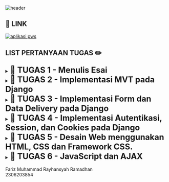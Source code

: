 ![header](https://drive.google.com/uc?export=view&id=16qbmVvmnIyJ3rG36lUi_PEVnTCkLwt9X) 

## 🔗 LINK
[![aplikasi pws](https://img.shields.io/badge/CLICK_HERE-TAUTAN_APLIKASI_PWS-blue?labelColor=red)](http://fariz-muhammad31-karesu.pbp.cs.ui.ac.id/)

## LIST PERTANYAAN TUGAS ✏️

<details tugas1>
  <summary><b style="font-size:25px;">📕 TUGAS 1 - Menulis Esai</b></summary>

### Tulislah sebuah esai minimal 1000 kata yang mengandung poin-poin sebagai berikut.

#### - Pilihlah salah satu platform yang telah dijelaskan dalam materi Topik 01. Sebutkan nama platform yang Anda pilih.
#### - Sebutkan perangkat atau aplikasi yang tergolong dalam platform tersebut yang pernah Anda gunakan.
#### - Berikan contoh serangan siber yang dapat terjadi pada platform tersebut.
#### - Hal apa yang sudah Anda terapkan untuk memastikan perangkat atau aplikasi yang pernah Anda gunakan tersebut aman dari serangan siber?

🔗 Link Esai : https://drive.google.com/file/d/1JenZep8TqXSI5V7b5RL1rfqRfF2-PXtB/view?usp=sharing
</details>

<details tugas2>
  <summary><b style="font-size:25px;">📕 TUGAS 2 - Implementasi MVT pada Django</b></summary>
  
  ### Jelaskan bagaimana cara kamu mengimplementasikan checklist di atas secara step-by-step (bukan hanya     sekadar mengikuti tutorial).

1. kita dapat membuat sebuah proyek Django baru dengan menginstall django terlebih dahulu beserta library dan package lainnya yang dibutuhkan dalam proses development. kemudian untuk membuat proyeknya kita dapat menggunakan perintah "django-admin startproject karesu ." dalam hal ini karesu adalah nama proyeknya. nantinya akan terbuat direktori baru sesuai dengan nama proyeknya. di posisi ini kita telah membuat proyek Django baru.
2. Untuk membuat aplikasi dengan nama main pada proyek kita dapat menggunakan perintah "python manage.py startapp main" setelah dijalankan akan membuat direktori baru dengan nama main. Direktori main berisi struktur awal aplikasi Django.
3. Untuk melakukan routing pada proyek agar dapat menjalankan aplikasi main kita dapat daftarkan aplikasi main ini ke dalam proyek dengan menambahkan 'main' di file settings.py dalam direktori proyek namaproyek dalam hal ini karesu di variabel INSTALLED_APPS. dengan ini kita telah mendaftarkan aplikasi main ke dalam proyek.
4. Untuk membuat model pada aplikasi main dengan nama Product dan memiliki atribut wajib name, price, dan description kita dapat merubah file models.py di dalam direktori proyek. dalam isi berkas kita dapat menambahkan class dengan nama Product yang berisi name dengan tipe charfield max_length = 255 (opsional panjangnya tetapi harus ada max length), price dengan tipe integerfield, dan description dengan tipe textfield.
5. Untuk membuat sebuah fungsi pada views.py untuk dikembalikan ke dalam sebuah template HTML yang menampilkan nama aplikasi serta nama dan kelas kita dapat mengimport "from django.shortcuts import render" untuk mengimpor fungsi render dari modul django.shortcuts, fungsi render ini untuk menampilkan tampilan HTML dengan data yang diberikan. kemudian isi dari views.py bisa diisi dengan fungsi show_main yang menerima parameter request, Fungsi ini akan mengatur permintaan HTTP dan mengembalikan tampilan yang sesuai. isi dari fungsi bisa diisi dengan context sebagai dictionary yang berisi data untuk dikirimkan ke tampilan. kemudian return dari fungsinya adalah "return render(request, "main.html", context)" yang fungsinya untuk me-render tampilan main.html dengan menggunakan fungsi render. render disini mengambil tiga argumen yaitu request, main.html, dan context. request adalah objek permintaan HTTP yang dikirim oleh pengguna. main.html adalah nama berkas template yang akan digunakan untuk me-render tampilan. context adalah dictionary yang berisi data yang akan diteruskan ke tampilan untuk digunakan dalam penampilan dinamis.
6. Untuk membuat sebuah routing pada urls.py aplikasi main untuk memetakan fungsi yang telah dibuat pada views.py kita dapat membuat file dengan nama urls.py di dalam aplikasi main dan mengkonfigurasinya. urls.py ini akan  bertanggung jawab untuk mengatur rute URL yang terkait dengan aplikasi main. kita dapat menambahkan main di variabel app_name untuk memberikan nama unik pada pola URL dalam aplikasi. kemudian kita akan menambahkan rute URL dalam urls.py untuk menghubungkannya ke tampilan main. kita harus merubah isi file urls.py yang terdapat di direktori proyek, berbeda dengan file yang tadi sudah kita rubah. di dalamnya kita tambahkan rute URL ke tampilan main di dalam variabel urlpatterns.
7. Untuk melakukan deployment ke PWS terhadap aplikasi yang sudah dibuat sehingga nantinya dapat diakses melalui Internet kita dapat membuka https://pbp.cs.ui.ac.id/web/ dan mendaftar menggunakan sso ui. setelah itu kita dapat menambahkan proyek baru dengan nama yang diinginkan. setelah itu kita mendapatkan credentials dari pws yang harus disimpan. lalu kita harus menambahkan url deployment kita di settings.py dalam proyek pada ALLOWED_HOSTS. lalu kita Lakukan git add, commit, dan push perubahan ini ke repositori GitHub. kemudian dapat kita lakukan project command yang terdapat di pws. Ketika melakukan push ke PWS, akan ada window yang meminta username dan password dan gunakan credentials yang sebelumnya disimpan (bukan SSO UI). karena sebelumnya branch berubah jadi master kita rubah lagi menjadi main dengan perintah "git branch -M main". kita bisa melihat status proyek di website pws. status building artinya proyek masih dalam proses deployment , running artinya proyek sudah bisa diakses dengan URL deployment, dan failed apabila terdapat hal yang error. kita bisa menekan view project untuk menuju halaman proyek. Apabila kedepannya ada perubahan pada proyek Django yang ingin dipush ke PWS, kita perlu add dan commit ke github lalu menjalankan perintah "git push pws main:master"
8. terakhir untuk membuat berkas README.md kita cukup membuat file baru yang berisi text atau tulisan yang perlu kita tulis di dalamnya.

### Buatlah bagan yang berisi request client ke web aplikasi berbasis Django beserta responnya dan jelaskan pada bagan tersebut kaitan antara urls.py, views.py, models.py, dan berkas html.

Client akan menggunakan browser untuk mengakses URL dengan mengirimkan request ke server Django. kemudian terdapat URL routing, Django memeriksa urls.py dengan URL. jika URL benar dan cocok maka reqest akan diteruskan ke views.py. views.py berfungsi untuk menangani logika sesuai permintaan dan memanggil model dari database. selain itu, view juga menentukan template berkas HTML yang akan dikembalikan sebagai response. models.py bisa dibilang sebagai jembatan antara kode dan database. setelah data dari model diperoleh views.py, Django akan menggabungkannya dengan template berkas HTML yang sesuai. setelah HTML selesai dirender, maka Django mengirimkan response berisi berkas HTML dan browser akan menampilkan halaman yang berisi informasi yang diminta.

![gambar](https://drive.google.com/uc?export=view&id=1EwN3MYR-3_ngXpIUrqYSSbxwspOkxFyf) 

#### jadi ringkasan alurnya adalah
#### CLIENT(permintaan dari browser, membuka URL) -> urls.py(Django memeriksa urls.py dan mencocokannya) -> views.py(memanggil models.py  mengambil data dari databse) -> models.py(data diteruskan ke berkas HTML yang nanti dirender) -> berkas HTML(HTML yang sudah dirender akan dikembalikan ke client sebagai response)


### Jelaskan fungsi git dalam pengembangan perangkat lunak!

git sangat membantu pengembang perangkat lunak dalam hal kolaborasi. dengan git yang open source, git bisa dipakai oleh para pengembang untuk menyimpan proyeknya dan bisa dibuat menjadi backup karena git bisa mengembalikan ke versi yang sebelum terjadi error. selain itu, git juga merupakan platform yang fleksibel yang bisa dipakai untuk hosting. contohnya terdapat Gitlab , Github, dan masih banyak lagi. 

### Menurut Anda, dari semua framework yang ada, mengapa framework Django dijadikan permulaan pembelajaran pengembangan perangkat lunak?

Menurut saya, hal yang paling penting dalam pengembangan khususnya perangkat lunak adalah pemahaman dari perangkat lunak itu sendiri. sebelumnya kita telah mempelajari bahasa pemrograman Python dalam DDP-1 sehingga framework Django sendiri akan lebih mudah untuk dipahami dan digunakan karena menggunakan bahasa pemrograman Python. selain itu,  framework Django juga memiliki banyak kelebihan seperti menyederhanakan proses development yang sangat menghemat waktu. komunitas Django juga bisa dibilang besar dengan 23335 member di discord, hal ini sangat membantu jika terdapat error atau hal yang belum dipahami dalam proses development menggunakan framework Django.

### Mengapa model pada Django disebut sebagai ORM?

ORM atau Object-Relational Mapper adalah salah satu fitur Django yang memungkinkan developer untuk berinteraksi dengan database menggunakan objek python ketimbang menulis kueri SQL secara langsung. kita bisa analogikan dengan projek tugas ini yaitu ketika membuat model, model disini akan menjadi representasi struktur tabel dalam basis data yang nantinya digunakan untuk menyimpan dan mengelola data aplikasi. dalam django, model kita bisa berinteraksi untuk membuat, membaca, memperbarui, dan menghapus data dalam basis data dengan object python. kita juga bisa menggunakan shell django untuk berinteraksi. alih alih menulis kueri SQL langsung, dengan kemudahan ini model pada django disebut sebagai ORM.
</details>

<details tugas3>
  <summary><b style="font-size:25px;">📕 TUGAS 3 - Implementasi Form dan Data Delivery pada Django </b></summary>

### Jelaskan mengapa kita memerlukan data delivery dalam pengimplementasian sebuah platform?

dalam pengembangan platform karena platform modern sering kali melibatkan interaksi antara beberapa sistem, seperti server dan klien (browser atau aplikasi mobile). Di sinilah data delivery menjadi penting karena memungkinkan transfer data yang efektif dan efisien antar sistem.

Saat pengguna melakukan aksi seperti submit form atau request data, klien perlu mengirimkan data ke server untuk diproses. Server kemudian memproses data tersebut dan mengirimkan respon kembali ke klien. Tanpa data delivery yang baik, platform tidak akan berfungsi dengan benar, karena pertukaran data yang efisien dan akurat menjadi kunci dari pengalaman pengguna yang baik.

### Menurutmu, mana yang lebih baik antara XML dan JSON? Mengapa JSON lebih populer dibandingkan XML?

Menurut saya JSON lebih baik dibandingkan XML, hal ini juga yang membuat JSON lebih populer dibandingkan XML. 

<b>Kemudahan Penggunaan dan Sintaks</b><br>JSON menggunakan format yang lebih sederhana, yakni pasangan kunci-nilai, yang sangat mirip dengan struktur data yang umum di banyak bahasa pemrograman modern seperti Python (dictionary) atau JavaScript (object). Dengan sintaks yang lebih ringkas dan mudah dibaca, JSON memudahkan dalam memahami serta menulis data, terutama saat berinteraksi dengan API. Sebaliknya, XML menggunakan struktur seperti pohon yang lebih bertele-tele karena adanya tag pembuka dan penutup, membuat file lebih panjang dan sulit dibaca.

<b>Kecepatan Penguraian</b><br> JSON dapat diurai lebih cepat karena langsung menggunakan fungsi bawaan JavaScript, yang sangat efisien dalam banyak bahasa pemrograman. Ini penting bagi mahasiswa yang sering mengerjakan proyek yang membutuhkan transfer data cepat dan ringan, seperti pengembangan web atau aplikasi mobile. Sebaliknya, XML memerlukan parser khusus yang bisa memperlambat proses penguraian.

<b>Ukuran File</b><br> JSON cenderung menghasilkan ukuran file yang lebih kecil karena tidak memerlukan tag yang banyak seperti XML. Hal ini membuat proses transfer data lebih cepat.

<b>Keamanan</b><br> JSON lebih aman dibandingkan XML, terutama karena XML rentan terhadap serangan injeksi entitas eksternal (XXE) dan deklarasi tipe dokumen eksternal (DTD).

<b>Popularitas di Industri</b><br> Seiring dengan semakin banyaknya penggunaan API modern dan pengembangan berbasis web, JSON menjadi format yang lebih diminati. JSON lebih kompatibel dengan stack teknologi modern yang digunakan dalam pengembangan aplikasi.

Secara keseluruhan, JSON lebih populer karena kesederhanaannya, efisiensinya dalam penguraian dan transfer data, serta keamanannya yang lebih baik, menjadikannya pilihan utama dalam banyak skenario pengembangan aplikasi.


### Jelaskan fungsi dari method is_valid() pada form Django dan mengapa kita membutuhkan method tersebut?

fungsi dari method is_valid() pada form Django adalah untuk proses validasi data yang dimasukkan oleh pengguna. Method ini secara otomatis mengecek apakah data yang diinputkan sesuai dengan aturan yang telah ditentukan dalam form, seperti tipe data yang benar, panjang karakter yang tepat, atau format yang valid.

Alasan mengapa kita memerlukan is_valid() adalah untuk mencegah pengguna memasukkan data yang tidak sesuai dengan yang kita butuhkan, misalnya menghindari pengguna memasukkan huruf ke dalam field yang seharusnya diisi angka.

Dengan menggunakan method bawaan seperti is_valid(), kita bisa lebih fokus pada pengembangan fitur lain tanpa harus khawatir membuat sistem validasi yang rumit.


### Mengapa kita membutuhkan csrf_token saat membuat form di Django? Apa yang dapat terjadi jika kita tidak menambahkan csrf_token pada form Django? Bagaimana hal tersebut dapat dimanfaatkan oleh penyerang?

csrf_token (Cross-Site Request Forgery Token) berfungsi untuk melindungi aplikasi web dari serangan Cross-Site Request Forgery (CSRF), yang merupakan serangan di mana penyerang mencoba memanipulasi pengguna agar mengirimkan permintaan berbahaya tanpa disadari.

Jika kita tidak menambahkan csrf_token dalam form Django, aplikasi kita menjadi rentan terhadap serangan CSRF. Penyerang bisa memanfaatkan kelemahan ini dengan mengirimkan permintaan palsu atas nama pengguna tanpa sepengetahuan mereka, seperti melakukan perubahan data atau transaksi tanpa izin. Ini berbahaya, terutama pada aplikasi yang melibatkan informasi sensitif atau transaksi penting, misalnya aplikasi e-commerce atau sistem akademik.

csrf_token memberikan lapisan perlindungan tambahan dengan memastikan bahwa setiap permintaan yang dikirimkan ke server berasal dari sumber yang sah.


### Jelaskan bagaimana cara kamu mengimplementasikan checklist di atas secara step-by-step (bukan hanya sekadar mengikuti tutorial).

<b>1. Membuat input form untuk menambahkan objek model pada app sebelumnya.</b><br>
kita dapat membuat input form dengan cara membuat berkas baru pada direktori main dengan nama berkas forms.py isi dari forms.py adalah 

    from django.forms import ModelForm
    from main.models import Product

    from django.forms import ModelForm
    from main.models import Product

    class ProductForm(ModelForm):
        class Meta:
            model = Product
            fields = ["name", "price", "description"]
disini 'model = product' sebagai definisi input form agar sesuai dengan atribut model product<br>
'fields = .. 'digunakan  sebagai definisi atribut model product yang akan digunakan untuk form

lalu kita bisa membuat fungsi create_product_entry yang menerima parameter request pada berkas views.py yang berada di direktori main.

pertama tama kita import module yang dibutuhkan sebagai berikut

    from django.shortcuts import render,redirect
    from main.forms import ProductForm
    from main.models import Product


lalu kita buat fungsi create_product_entry

    def create_product_entry(request):
        form = ProductForm(request.POST or None)

        if form.is_valid() and request.method == "POST":
            form.save()
            return redirect('main:show_main')

        context = {'form': form}
        return render(request, "create_product_entry.html", context)

'form = ProductForm...' digunakan untuk membuat ProductForm t berdasarkan input dari user.<br>
'form.is_valid()' digunakan untuk memvalidasi isi dari input<br> 
'form.save' digunakan untuk menyimpan hasil input form<br>
'return redirect...' akan mengembalikan url yang sesuai dengan fungsi show_main pada views.py

lalu kita bisa membuat berkas HTML baru dengan nama create_product_entry.html pada direktori main/templates. Isi create_mood_entry.html dengan kode


    {% extends 'base.html' %} 
    {% block content %}
    <h1>Add New Product Entry</h1>

    <form method="POST">
    {% csrf_token %}
    <table>
        {{ form.as_table }}
        <tr>
        <td></td>
        <td>
            <input type="submit" value="Add Product Entry" />
        </td>
        </tr>
    </table>
    </form>

    {% endblock %}

kemudian kita harus menambahkan urlpatterns pada urls.py yang akan mendifinisikan url serta menampilkan tampilan html. kita perlu menambahkan

    from main.views import ....., create_product_entry
    urlpatterns = [
        ...., 
        path('create-product-entry', create_product_entry name='create_product_entry'),

        ....
    ]


<b>2. Tambahkan 4 fungsi views baru untuk melihat objek yang sudah ditambahkan dalam format XML, JSON, XML by ID, dan JSON by ID. serta 
Membuat routing URL untuk masing-masing views yang telah ditambahkan</b><br>
untuk XML, kita pertama tama harus menambahkan import module pada views.py di direktori main yang sesuai yaitu 

    from django.http import HttpResponse
    from django.core import serializers

lalu kita bisa membuat fungsi dengan nama show_xml yang memuat sebuah variabel di dalam fungsi tersebut dan menyimpan hasil query dari seluruh data yang ada pada Product dengan return berupa HttpResponse dan parameter content_type="application/xml"

    def show_xml(request):
    data = MoodEntry.objects.all()
    return HttpResponse(serializers.serialize("xml", data), content_type="application/xml")

serializers disini untuk translate objek model menjadi format lain seperti dalam fungsi ini adalah XML.

lalu di urls.py pada direktori main kita import fungsi show_xml

    from main.views import ...,show_xml

dan tambahkan path url ke dalam url patterns

    ...
    path('xml/', show_xml, name='show_xml'),
    ...

kita bisa ulangi ini semua untuk JSON, XML by id, dan JSON by id 

dengan cara membuat fungsi show_json, show_xml_by_id, dan show_json_by_id dengan kode berikut

    def show_json(request):
    data = Product.objects.all()
    return HttpResponse(serializers.serialize("json", data), content_type="application/json")

    def show_xml_by_id(request, id):
        data = Product.objects.filter(pk=id)
        return HttpResponse(serializers.serialize("xml", data), content_type="application/xml")

    def show_json_by_id(request, id):
        data = Product.objects.filter(pk=id)
        return HttpResponse(serializers.serialize("json", data), content_type="application/json")

perbedaannya di xml by id dan json by id kita harus menambahkan variabel 

    data = Product.objects.filter(pk=id)

yang berfungsi menyimpan hasil query dari data dengan id tertentu yang ada pada Product.<br>
tidak lupa kita menambahkan import pada urls.py di main menjadi 

    from main.views import ...,show_xml,show_json show_xml_by_id,show_json_by_id

dan menambahkan url patterns menjadi

    ...
    path('xml/', show_xml, name='show_xml'),
    path('json/', show_json, name='show_json'),
    path('xml/<str:id>/', show_xml_by_id, name='show_xml_by_id'),
    path('json/<str:id>/', show_json_by_id, name='show_json_by_id'),

    ...


### Postman ScreenShot:
![json](https://drive.google.com/uc?export=view&id=1wNUb3h4X188o9lgDbGMS_C_kl8TO8LCe)
![xml](https://drive.google.com/uc?export=view&id=14oeDRAAY1TH4ktnJuCx1_zQPSEVgSxX4) 
![xmlid](https://drive.google.com/uc?export=view&id=1DWkDAIl73rW9mMPHdVAVH3hN192B7kG6) 
![jsonid](https://drive.google.com/uc?export=view&id=1T0YNG7NZ78Dvj2W3cwdrTiNXhAERINiv) 

</details>

<details tugas4>
  <summary><b style="font-size:25px;">📕 TUGAS 4 - Implementasi Autentikasi, Session, dan Cookies pada Django</b></summary>

### Apa perbedaan antara HttpResponseRedirect() dan redirect() Jelaskan cara kerja penghubungan model Product dengan User!
HttpResponseRedirect() untuk membuat respon redirect manual dengan menyebutkan URL tujuan secara lengkap dan ekspklisit sebagai argumen. <br>

Sedangkan, redirect bisa lebih fleksibel karena bisa menerima berbagai input, seperti nama view, URL, atau instance model, dan secara otomatis mengonversinya menjadi URL tujuan. Ini mengurangi kemungkinan kesalahan dan mempermudah pengelolaan pengalihan dalam aplikasi. <br> 

### cara menghubungkan model product dengan user sebagai berikut:

### 1. Import Model User
Pertama, kita perlu mengimpor model User dari django.contrib.auth.models, karena model ini sudah tersedia secara default di Django.
    
        from django.contrib.auth.models import User

### 2. Tambahkan ForeignKey pada Model Product
Selanjutnya, pada model Product, tambahkan field ForeignKey untuk membuat relasi antara Product dan User. Parameter <code> on_delete=models.CASCADE </code> memastikan bahwa jika pengguna dihapus, semua produk yang terhubung dengan pengguna tersebut juga akan dihapus. Buka <code>models.py</code> yang ada pada subdirektori <code>main</code> dan tambahkan kode berikut
    
    ...
    from django.contrib.auth.models import User
    ...

    class Product(models.Model):
        user = models.ForeignKey(User, on_delete=models.CASCADE)
        ...
#### Penjelasan Kode:

<i>Potongan kode diatas berfungsi untuk menghubungkan satu product entry dengan satu user melalui sebuah relationship, dimana sebuah product entry pasti terasosiasikan dengan seorang user.</i>

### Apa perbedaan antara authentication dan authorization, apakah yang dilakukan saat pengguna login? Jelaskan bagaimana Django mengimplementasikan kedua konsep tersebut.
authentication adalah proses verifikasi identitas pengguna yang sedang login sedangkan authorization adalah proses verifikasi izin akses pengguna yang sedang login. ketika pengguna login, pengguna menginput informasi dan mengirimnya ke server. 

django mengimplementasikan kedua konsep ini dengan cara memeriksa kredensial pengguna yang dikirimkan. Jika valid, Django menciptakan sesi yang menandakan bahwa pengguna sudah terautentikasi. Ini adalah bagian dari authentication (autentikasi), yaitu verifikasi identitas pengguna.

Setelah autentikasi berhasil, Django menggunakan authorization (otorisasi) untuk memeriksa apakah pengguna memiliki izin mengakses sumber daya tertentu. Django mengelola otorisasi menggunakan model izin berbasis grup atau level akses yang telah diatur. Jika pengguna tidak memiliki izin, mereka akan dilarang mengakses halaman atau tindakan yang dilindungi.

Untuk mengimplementasikan autentikasi dan otorisasi dalam kode, Django menyediakan berbagai fungsi bawaan. Untuk autentikasi, Django memiliki metode seperti <code>UserCreationForm</code>, <code>AuthenticationForm</code>, <code>authenticate()</code>, <code>login()</code>, dan <code>logout()</code>. Metode authenticate() digunakan untuk memverifikasi kredensial pengguna, sedangkan login() digunakan untuk memasukkan pengguna ke dalam sesi jika autentikasi berhasil. Fungsi logout() digunakan untuk mengeluarkan pengguna dari sesi.

Untuk otorisasi, Django menggunakan decorator seperti <code>@login_required</code> yang memastikan pengguna harus login terlebih dahulu sebelum mengakses halaman tertentu dalam views.

### Bagaimana Django mengingat pengguna yang telah login? Jelaskan kegunaan lain dari cookies dan apakah semua cookies aman digunakan?
Django mengingat pengguna yang telah login dengan menggunakan sesi yang diidentifikasi melalui cookies. Saat pengguna login, Django membuat cookie yang berisi <code>session ID</code>. Cookie ini dikaitkan dengan data pengguna yang tersimpan di server, memungkinkan Django mengenali pengguna pada setiap permintaan berikutnya.

![cookiz](https://drive.google.com/uc?export=view&id=17CT7YZAtKHT0Sgm6Tuk8svUuVvRHWSts)

Cookies ini digunakan oleh Django untuk mengelola autentikasi dan menjaga sesi pengguna. Cookie <code>csrftoken</code> digunakan untuk melindungi dari serangan CSRF (Cross-Site Request Forgery), sementara sessionid digunakan untuk melacak sesi pengguna yang login, dan last_login menyimpan informasi tentang kapan pengguna terakhir login.

Tidak semua cookies aman digunakan. Beberapa cookies berisiko jika tidak dilindungi dengan benar. Cookies yang tidak diatur dengan flag Secure dan HttpOnly bisa diekspos pada serangan, seperti skrip jahat yang mencuri data cookies. Cookies yang dikirim tanpa enkripsi melalui koneksi HTTP juga rentan terhadap serangan man-in-the-middle. Oleh karena itu, penting untuk menggunakan praktik keamanan yang tepat, seperti mengaktifkan flag keamanan pada cookies dan menggunakan HTTPS untuk melindungi informasi sensitif.

### Jelaskan bagaimana cara kamu mengimplementasikan checklist di atas secara step-by-step (bukan hanya sekadar mengikuti tutorial).

#### Mengimplementasikan fungsi registrasi, login, dan logout
untuk mengimplementasikan fungsi registrasi kita dapat menambahkan fungsi <code>register</code>  pada <code>views.py</code>
    
    ...
    from django.contrib.auth.forms import UserCreationForm
    from django.contrib import messages
    
    ...
    def register(request):
    form = UserCreationForm()

    if request.method == "POST":
        form = UserCreationForm(request.POST)
        if form.is_valid():
            form.save()
            messages.success(request, 'Your account has been successfully created!')
            return redirect('main:login')
    context = {'form':form}
    return render(request, 'register.html', context)

disini dengan <code>Form = UserCreationForm(request.POST)</code> kita membuat form untuk pendaftaran pengguna baru menggunakan data yang nanti diisi oleh pengguna. kemudian dengan <code>form.is_valid()</code> kita cek apakah data yang diisi sudah benar dan sesuai. kemudian dengan <code>form.save()</code> kita simpan datanya ke daatabase. pesan sukses akan dikirim kepada pengguna dan mengalihkan pengguna ke  halaman lain setelah selesai registrasi.

kemudian kita perlu membuat laman HTML pada direktori <code>main/templates</code> yang sesuai dengan nama <code>register.html</code> yang berisi

    {% extends 'base.html' %}

    {% block meta %}
    <title>Register</title>
    {% endblock meta %}

    {% block content %}

    <div class="login">
    <h1>Register</h1>

    <form method="POST">
        {% csrf_token %}
        <table>
        {{ form.as_table }}
        <tr>
            <td></td>
            <td><input type="submit" name="submit" value="Daftar" /></td>
        </tr>
        </table>
    </form>

    {% if messages %}
    <ul>
        {% for message in messages %}
        <li>{{ message }}</li>
        {% endfor %}
    </ul>
    {% endif %}
    </div>

    {% endblock content %}

tidak lupa di <code>urls.py</code> kita import dan tambahkan path urlnya

    from main.views import register
    
    urlpatterns = [
        ...
        path('register/', register, name='register'),
    ]

Selanjutnya, untuk mengimplementasi login kita dapat menambahkan fungsi <code>fungsi_user</code> pada <code>views.py</code> seperti

    from django.contrib.auth.forms import UserCreationForm, AuthenticationForm
    from django.contrib.auth import authenticate, login

    def login_user(request):
    if request.method == 'POST':
        form = AuthenticationForm(data=request.POST)

        if form.is_valid():
                user = form.get_user()
                login(request, user)
                return redirect('main:show_main')

    else:
        form = AuthenticationForm(request)
    context = {'form': form}
    return render(request, 'login.html', context)

nah, sama seperti sebelumnya tentu kita juga perlu membuat page html yang sesuai dengan nama login.html pada direktori <code>main/templates</code> yang berisi

    {% extends 'base.html' %}

    {% block meta %}
    <title>Login</title>
    {% endblock meta %}

    {% block content %}
    <div class="login">
    <h1>Login</h1>

    <form method="POST" action="">
        {% csrf_token %}
        <table>
        {{ form.as_table }}
        <tr>
            <td></td>
            <td><input class="btn login_btn" type="submit" value="Login" /></td>
        </tr>
        </table>
    </form>

    {% if messages %}
    <ul>
        {% for message in messages %}
        <li>{{ message }}</li>
        {% endfor %}
    </ul>
    {% endif %} Don't have an account yet?
    <a href="{% url 'main:register' %}">Register Now</a>
    </div>

    {% endblock content %}

tak lupa kita tambahkan <code>urls.py</code> 

    from main.views import login_user

    urlpatterns = [
        ...
        path('login/', login_user, name='login'),
    ]

terakhir, untuk logout kita tambahkan fungsi <code>logout_user</code> pada <code>views.py</code>

    from django.contrib.auth import logout

    def logout_user(request):
        logout(request)
        return redirect('main:login')

kita bisa tambahkan button logout di <code>main.html</code> yang berada di direktori <code>main/templates</code>

    ...
    <a href="{% url 'main:logout' %}">
    <button>Logout</button>
    </a>
    ...

tak lupa kita tambahkan kode di urls.py

    from main.views import logout_user

    urlpatterns = [
        ...
        path('logout/', logout_user, name='logout'),
    ]

#### untuk membuat dua akan pengguna dengan masing masing 3 data 
pengguna dapat terlebih dahulu daftar pada laman <code>http://127.0.0.1:8000/register/</code><br>
![register](https://drive.google.com/uc?export=view&id=1Zd1Me5Q_4JKZ4JtYNL24LJrK-pxpRpBA)

kemudian masing masing pengguna dapat mendaftarkan barangnya pada laman <code>http://127.0.0.1:8000/create-product-entry</code><br>
![productentry](https://drive.google.com/uc?export=view&id=1Zd1Me5Q_4JKZ4JtYNL24LJrK-pxpRpBA)

nantinya tampilan masing masing pengguna menjadi

#### tampilan pengguna 1
![pengguna1](https://drive.google.com/uc?export=view&id=1nuWz2fTpna8xPKbEw8EqFTikgaHLmTl-)
#### tampilan pengguna 2
![pengguna2](https://drive.google.com/uc?export=view&id=1tVTu5vvDgYEqJX1WQgcIvwYdjbOiyt0n)
#### menghubungkan product dengan user
untuk menghubungkan product dengan user, kita dapat menambahkan  <code>ForeignKey</code> Di dalam model <code>Product</code>, tambahkan <code>user = models.ForeignKey(User, on_delete=models.CASCADE)</code> untuk membuat hubungan antara entri product dan pengguna. Ini berarti setiap input produk akan terkait dengan pengguna tertentu, dan jika pengguna dihapus, semua entri produk miliknya juga akan dihapus. carana sebagai berikut

tambahkan di <code>models.py</code>

    from django.contrib.auth.models import User
    ....
    class Product(models.Model):
        user = models.ForeignKey(User, on_delete=models.CASCADE)
        .....

kemudian agar pengguna yang login bisa tahu bahwa dia sudah login, kita bisa menambahkan sebuah informasi nama siapa yang sedang login dengan cara 

    def show_main(request):
        product_entries = Product.objects.filter(user=request.user)
        
        context = {
            'nama_aplikasi' : 'karesu',
            'nama': request.user.username,
            ...
        }

#### detail informasi pengguna yang sedang logged in dengan cookies 
![cookiesimp](https://drive.google.com/uc?export=view&id=1voEJ9mcoTPvX4p7l1-J15Y_kuDnYTUx2)

</details>

<details tugas5>
  <summary><b style="font-size:25px;">📕 TUGAS 5 - Desain Web menggunakan HTML, CSS dan Framework CSS.</b></summary>

   ## Jika terdapat beberapa CSS selector untuk suatu elemen HTML, jelaskan urutan prioritas pengambilan CSS selector tersebut!
Ketika sebuah elemen HTML memiliki beberapa CSS selector yang berlaku, urutan prioritas (spesifisitas) menentukan aturan mana yang akan diterapkan. Berikut adalah urutan prioritas pengambilan CSS selector dari yang terendah hingga tertinggi:<br>

**Inline Styles:** Memiliki prioritas tertinggi karena ditulis langsung pada elemen HTML.<br>
**ID Selector:** Lebih spesifik dibandingkan kelas dan elemen.<br>
**Kelas, Pseudo-class, dan Atribut:** Lebih spesifik dibandingkan selector elemen.<br>
**Selector Elemen dan Pseudo-elemen:** Memiliki prioritas terendah.<br>
**!important:** Meng-overwrite semua aturan lainnya, kecuali jika ada lebih dari satu aturan !important, maka spesifisitas normal tetap dipertimbangkan.<br>

   ## Mengapa responsive design menjadi konsep yang penting dalam pengembangan aplikasi web? Berikan contoh aplikasi yang sudah dan belum menerapkan responsive design!
   
### **Mengapa Responsive Design Menjadi Konsep Penting dalam Pengembangan Aplikasi Web?**

Responsive design adalah pendekatan dalam desain web yang memastikan tampilan dan fungsionalitas situs web optimal di berbagai perangkat dan ukuran layar, mulai dari ponsel pintar hingga desktop. Konsep ini menjadi sangat penting dalam pengembangan aplikasi web karena beberapa alasan yang sejalan dengan prinsip-prinsip **Laws of UX** dari [lawsofux.com](https://lawsofux.com/). Berikut adalah penjelasan mengapa responsive design krusial, disertai contoh aplikasi yang telah dan belum menerapkannya.

### 1. **Aesthetic-Usability Effect**

**Prinsip:** Pengguna sering kali menganggap aplikasi yang terlihat lebih estetis lebih mudah digunakan.

**Penerapan Responsive Design:**
Dengan responsive design, aplikasi web menyesuaikan tampilannya secara estetis di berbagai perangkat, meningkatkan kesan visual yang menyenangkan dan profesional. Hal ini tidak hanya menarik pengguna tetapi juga meningkatkan persepsi mereka terhadap kemudahan penggunaan aplikasi.

**Contoh Aplikasi yang Menerapkan:**
- **Spotify Web:** Spotify menggunakan desain responsif yang memastikan pengalaman pengguna yang konsisten dan estetis baik di desktop maupun perangkat mobile.

**Contoh Aplikasi yang Tidak Menerapkan:**
- **Etsy (Versi Lama):** Sebelum pembaruan besar-besaran, versi lama Etsy kurang responsif, sehingga tampilan produk dan navigasi kurang estetis di perangkat mobile, mengurangi kenyamanan pengguna.

### 2. **Fitts’s Law**

**Prinsip:** Waktu yang diperlukan untuk mencapai target meningkat dengan jarak dan ukuran target.

**Penerapan Responsive Design:**
Dengan responsive design, tombol dan elemen interaktif lainnya disesuaikan ukurannya agar mudah diakses pada layar yang lebih kecil. Ini mengurangi waktu dan usaha yang diperlukan pengguna untuk berinteraksi dengan elemen tersebut, meningkatkan efisiensi penggunaan.

**Contoh Aplikasi yang Menerapkan:**
- **Google Maps:** Pada perangkat mobile, tombol navigasi diperbesar dan ditempatkan strategis untuk memudahkan interaksi pengguna, sesuai dengan Fitts’s Law.

**Contoh Aplikasi yang Tidak Menerapkan:**
- **LinkedIn (Versi Lama):** Sebelum perombakan desain, tombol-tombol penting seperti "Connect" atau "Message" terlalu kecil dan tersebar di layar mobile, membuat interaksi menjadi kurang efisien.

### 3. **Hick’s Law**

**Prinsip:** Waktu yang dibutuhkan untuk membuat keputusan meningkat dengan jumlah dan kompleksitas pilihan.

**Penerapan Responsive Design:**
Responsive design memungkinkan penyederhanaan navigasi dan pengaturan ulang konten untuk perangkat yang lebih kecil, mengurangi jumlah pilihan yang harus dipertimbangkan pengguna dalam satu tampilan. Ini membantu mempercepat pengambilan keputusan dan meningkatkan kepuasan pengguna.

**Contoh Aplikasi yang Menerapkan:**
- **Airbnb:** Desain responsif Airbnb menyederhanakan menu dan pilihan filter pada perangkat mobile, memudahkan pengguna dalam mencari akomodasi tanpa merasa kewalahan.

**Contoh Aplikasi yang Tidak Menerapkan:**
- **Craigslist (Versi Lama):** Situs Craigslist versi lama tidak responsif, dengan menu dan kategori yang padat di layar mobile, membuat pengguna bingung dan lambat dalam navigasi.

### 4. **Law of Proximity**

**Prinsip:** Elemen yang berdekatan cenderung dipersepsikan sebagai kelompok.

**Penerapan Responsive Design:**
Dengan responsive design, elemen-elemen yang relevan dikelompokkan dengan baik pada berbagai ukuran layar, meningkatkan keteraturan dan memudahkan pengguna dalam memahami struktur informasi.

**Contoh Aplikasi yang Menerapkan:**
- **Facebook:** Facebook mengelompokkan elemen-elemen seperti postingan, sidebar, dan menu navigasi secara responsif, memastikan keteraturan informasi di berbagai perangkat.

**Contoh Aplikasi yang Tidak Menerapkan:**
- **WordPress (Tema Lama):** Beberapa tema WordPress lama tidak responsif, menempatkan widget dan menu secara acak pada layar mobile, membuat pengguna kesulitan dalam memahami hubungan antar elemen.

### 5. **Peak-End Rule**

**Prinsip:** Pengalaman pengguna dinilai berdasarkan momen puncak dan akhir dari interaksi.

**Penerapan Responsive Design:**
Dengan memastikan bahwa pengalaman pengguna tetap konsisten dan menyenangkan di semua perangkat, responsive design membantu menciptakan momen puncak yang positif dan akhir yang memuaskan, meningkatkan keseluruhan persepsi pengguna terhadap aplikasi.

**Contoh Aplikasi yang Menerapkan:**
- **Netflix:** Netflix memastikan pengalaman streaming yang mulus dan estetis di berbagai perangkat, menciptakan momen puncak yang positif dan akhir yang memuaskan bagi pengguna.

**Contoh Aplikasi yang Tidak Menerapkan:**
- **MySpace (Versi Lama):** Versi lama MySpace tidak responsif, sering kali mengalami masalah tampilan dan performa di perangkat mobile, menciptakan pengalaman negatif di momen puncak dan akhir interaksi.

## **Contoh Spesifik Aplikasi yang Menerapkan dan Tidak Menerapkan Responsive Design**

### **Aplikasi yang Menerapkan Responsive Design:**

1. **Twitter:**
   - **Deskripsi:** Twitter menggunakan desain responsif yang memastikan tweet, gambar, dan elemen interaktif lainnya tampil optimal di berbagai perangkat.
   - **Keuntungan:** Memudahkan pengguna untuk berinteraksi dan mengikuti update tanpa hambatan visual.

2. **Medium:**
   - **Deskripsi:** Platform blogging Medium memiliki desain responsif yang memanjakan mata dengan layout yang bersih dan mudah dibaca di desktop dan mobile.
   - **Keuntungan:** Meningkatkan kenyamanan membaca dan menulis artikel di berbagai perangkat.

3. **Slack:**
   - **Deskripsi:** Slack menyesuaikan antarmuka pengguna secara responsif, memungkinkan akses yang lancar ke fitur-fitur seperti chat, saluran, dan notifikasi di desktop dan perangkat mobile.
   - **Keuntungan:** Memastikan komunikasi tetap efektif tanpa mengorbankan fungsionalitas.

### **Aplikasi yang Tidak Menerapkan Responsive Design (Contoh Spesifik):**

1. **Old Reddit:**
   - **Deskripsi:** Meskipun Reddit telah memperbarui banyak aspeknya, beberapa subreddits atau halaman lama masih menggunakan desain yang kurang responsif.
   - **Kendala:** Tampilan yang tidak optimal di perangkat mobile, seperti teks yang terlalu kecil dan navigasi yang rumit.

2. **BBC iPlayer (Versi Lama):**
   - **Deskripsi:** Versi lama BBC iPlayer tidak sepenuhnya responsif, menyebabkan kesulitan dalam navigasi dan pemutaran video di perangkat mobile.
   - **Kendala:** Pengalaman menonton yang kurang mulus dan estetis di smartphone dan tablet.

3. **Adobe Flash-Based Situs:**
   - **Deskripsi:** Banyak situs yang masih menggunakan Adobe Flash belum mendukung desain responsif, mengakibatkan tampilan yang rusak di perangkat mobile.
   - **Kendala:** Konten yang tidak dapat diakses dengan baik dan interaksi pengguna yang terhambat.

### **Kesimpulan**

Responsive design bukan hanya tentang penyesuaian tampilan, tetapi juga tentang menciptakan pengalaman pengguna yang optimal sesuai dengan prinsip-prinsip UX yang baik. Dengan menerapkan responsive design, pengembang aplikasi web dapat memastikan bahwa aplikasi mereka mudah diakses, estetis, efisien, dan menyenangkan digunakan di berbagai perangkat, yang pada akhirnya meningkatkan kepuasan dan loyalitas pengguna.

**Tips untuk Mengimplementasikan Responsive Design:**
- **Gunakan Framework Responsif:** Seperti Bootstrap atau Foundation untuk mempermudah pengembangan.
- **Prioritaskan Konten:** Fokus pada konten utama dan sesuaikan tata letak sesuai perangkat.
- **Uji di Berbagai Perangkat:** Pastikan tampilan dan fungsionalitas optimal di semua ukuran layar.
- **Optimalkan Kecepatan:** Pastikan halaman dimuat cepat di perangkat mobile dengan koneksi internet yang lebih lambat.

Dengan memahami dan menerapkan responsive design, kita dapat menciptakan aplikasi web yang tidak hanya menarik secara visual tetapi juga memberikan pengalaman pengguna yang unggul di era multi-perangkat saat ini.

   ## Jelaskan perbedaan antara margin, border, dan padding, serta cara untuk mengimplementasikan ketiga hal tersebut!
Dalam desain web menggunakan **CSS**, **margin**, **border**, dan **padding** adalah tiga properti penting yang mengontrol ruang dan tata letak elemen HTML. Memahami perbedaan dan cara mengimplementasikan ketiganya sangat krusial untuk menciptakan desain yang estetis dan responsif. Berikut penjelasan lengkap mengenai ketiganya:

### 1. **Margin**

### **Definisi:**
Margin adalah ruang di luar batas (border) suatu elemen. Margin mengontrol jarak antara elemen tersebut dengan elemen-elemen lainnya di sekitarnya.

### **Fungsi Utama:**
- **Pemberian Ruang Antar Elemen:** Mengatur jarak antara elemen satu dengan yang lainnya.
- **Isolasi Elemen:** Memisahkan elemen agar tidak saling tumpang tindih.
- **Tata Letak Halaman:** Membantu dalam mengatur tata letak keseluruhan halaman web.

### **Cara Implementasi:**
Kita dapat mengatur margin menggunakan properti `margin` secara keseluruhan atau dengan properti spesifik seperti `margin-top`, `margin-right`, `margin-bottom`, dan `margin-left`.

**Contoh:**
```css
/* Mengatur margin 20px di semua sisi */
.element {
    margin: 20px;
}

/* Mengatur margin berbeda untuk setiap sisi */
.element {
    margin-top: 10px;
    margin-right: 15px;
    margin-bottom: 20px;
    margin-left: 25px;
}
```

## 2. **Border**

### **Definisi:**
Border adalah garis yang mengelilingi elemen. Border membatasi elemen secara visual dan dapat diatur tampilannya (warna, ketebalan, gaya garis).

### **Fungsi Utama:**
- **Penekanan Elemen:** Membuat elemen lebih menonjol atau terpisah dari elemen lain.
- **Dekorasi Visual:** Menambah estetika desain dengan berbagai gaya garis.
- **Pembatasan Konten:** Menandai batas konten elemen.

### **Cara Implementasi:**
Border dapat diatur menggunakan properti `border` secara keseluruhan atau dengan properti spesifik seperti `border-width`, `border-style`, dan `border-color`.

**Contoh:**
```css
/* Mengatur border 2px solid hitam di semua sisi */
.element {
    border: 2px solid #000;
}

/* Mengatur border dengan gaya berbeda di setiap sisi */
.element {
    border-top: 3px dashed red;
    border-right: 2px solid green;
    border-bottom: 1px dotted blue;
    border-left: 4px double orange;
}
```

## 3. **Padding**

### **Definisi:**
Padding adalah ruang di dalam batas (border) elemen, antara konten elemen dengan border tersebut. Padding mengontrol jarak antara konten (seperti teks atau gambar) dengan batas elemen.

### **Fungsi Utama:**
- **Memberikan Ruang di Dalam Elemen:** Mengatur jarak antara konten dan border elemen.
- **Meningkatkan Keterbacaan:** Membuat konten tidak terlalu rapat dengan batas elemen.
- **Estetika Visual:** Menciptakan tampilan yang lebih seimbang dan rapi.

### **Cara Implementasi:**
Kita dapat mengatur padding menggunakan properti `padding` secara keseluruhan atau dengan properti spesifik seperti `padding-top`, `padding-right`, `padding-bottom`, dan `padding-left`.

**Contoh:**
```css
/* Mengatur padding 15px di semua sisi */
.element {
    padding: 15px;
}

/* Mengatur padding berbeda untuk setiap sisi */
.element {
    padding-top: 10px;
    padding-right: 20px;
    padding-bottom: 30px;
    padding-left: 40px;
}
```


## **Implementasi Kombinasi Margin, Border, dan Padding**

Untuk menciptakan desain yang harmonis, sering kali Kita perlu mengkombinasikan ketiga properti ini. Berikut adalah contoh implementasi kombinasi margin, border, dan padding:

**Contoh:**
```css
.element {
    /* Margin: 20px di semua sisi */
    margin: 20px;

    /* Border: 2px solid biru */
    border: 2px solid blue;

    /* Padding: 10px di semua sisi */
    padding: 10px;

    /* Tambahan gaya lainnya */
    background-color: #f0f0f0;
    font-size: 16px;
}
```

**Penjelasan:**
- **Margin:** Memberikan jarak 20px di luar border, menjauhkan elemen dari elemen lainnya.
- **Border:** Menambahkan garis biru setebal 2px di sekitar elemen.
- **Padding:** Menambahkan ruang 10px di dalam border, antara konten dan border.

## **Tips untuk Penggunaan yang Optimal**

1. **Gunakan Shorthand Properties:** Untuk efisiensi, gunakan properti shorthand seperti `margin`, `padding`, dan `border` untuk mengatur semua sisi sekaligus.
   
2. **Box Model Understanding:** Pahami model kotak (box model) CSS, yang mencakup margin, border, padding, dan konten. Ini membantu dalam mengatur ukuran dan ruang elemen secara keseluruhan.
   
3. **Konsistensi Desain:** Gunakan nilai margin, border, dan padding yang konsisten untuk menciptakan tampilan yang seragam dan profesional.
   
4. **Responsif Design:** Sesuaikan margin dan padding menggunakan media queries untuk memastikan desain tetap responsif di berbagai perangkat.

5. **Gunakan Developer Tools:** Manfaatkan alat pengembang di browser (seperti Chrome DevTools) untuk memvisualisasikan dan menguji pengaturan margin, border, dan padding secara real-time.

Dengan memahami dan mengimplementasikan margin, border, dan padding secara efektif, Kita dapat menciptakan desain web yang menarik, fungsional, dan responsif. Praktikkan penggunaan ketiga properti ini dalam proyek Kita untuk meningkatkan kualitas tata letak dan estetika halaman web.

   ### Jelaskan konsep flex box dan grid layout beserta kegunaannya!
Dalam desain web modern, **Flexbox** (Flexible Box Layout) dan **Grid Layout** adalah dua metode layout CSS yang sangat powerful untuk mengatur tata letak elemen pada halaman web. Kedua metode ini memungkinkan desainer untuk membuat layout yang responsif, fleksibel, dan mudah diatur tanpa harus bergantung pada teknik layout tradisional seperti float atau positioning. Berikut adalah penjelasan mendalam mengenai konsep Flexbox dan Grid Layout beserta kegunaannya:

## 1. **Flexbox (Flexible Box Layout)**

### **Konsep Flexbox:**
Flexbox adalah metode layout satu dimensi yang dirancang untuk mengatur elemen dalam satu baris (**row**) atau satu kolom (**column**) saja. Ini berarti Flexbox ideal untuk mengatur tata letak dalam satu arah, baik horizontal maupun vertikal.

### **Kegunaan Flexbox:**
- **Mengatur Posisi Elemen:** Flexbox memudahkan pengaturan posisi elemen secara horizontal (baris) atau vertikal (kolom), memungkinkan penempatan elemen di tengah, ruang antar elemen, atau penyesuaian posisi lainnya.
- **Mengatur Ukuran Elemen:** Elemen dalam container Flexbox dapat diperbesar atau diperkecil secara otomatis sesuai dengan ruang yang tersedia, sehingga layout menjadi lebih fleksibel dan responsif.
- **Mengatur Jarak Antar Elemen:** Flexbox memungkinkan pengaturan jarak antar elemen dengan mudah menggunakan properti seperti `justify-content` dan `align-items`.
- **Membuat Layout Responsif:** Flexbox sangat berguna untuk membuat layout yang responsif karena elemen dapat dengan mudah disesuaikan untuk berbagai ukuran layar.

### **Contoh Penggunaan Flexbox di Tailwind CSS:**
```html
<div class="flex justify-center items-center h-screen">
  <div class="bg-blue-500 p-4">Box 1</div>
  <div class="bg-red-500 p-4">Box 2</div>
  <div class="bg-green-500 p-4">Box 3</div>
</div>
```
**Penjelasan:**
- `flex`: Membuat container menjadi Flex container.
- `justify-center`: Mengatur elemen secara horizontal di tengah.
- `items-center`: Mengatur elemen secara vertikal di tengah.
- `h-screen`: Mengatur tinggi container agar setinggi layar.
- Setiap `div` anak memiliki warna latar belakang dan padding yang berbeda untuk membedakan elemen.

## 2. **Grid Layout**

### **Konsep Grid Layout:**
Grid Layout adalah metode layout dua dimensi yang memungkinkan pengaturan elemen dalam baris (**rows**) dan kolom (**columns**) sekaligus. Ini membuat Grid Layout ideal untuk membuat layout yang kompleks dan terstruktur, seperti tata letak halaman utama, galeri foto, atau dashboard.

### **Kegunaan Grid Layout:**
- **Mengatur Elemen dalam Baris dan Kolom:** Grid memungkinkan penempatan elemen dalam format tabel, memudahkan pembuatan layout yang terstruktur dan simetris.
- **Mengatur Ukuran Kolom dan Baris:** Ukuran kolom dan baris dapat diatur secara independen, memberikan kontrol penuh atas tata letak elemen.
- **Mengatur Area Grid:** Elemen dapat ditempatkan di area grid tertentu, memungkinkan desain yang lebih fleksibel dan kompleks.
- **Membuat Layout Kompleks:** Grid sangat cocok untuk layout yang memerlukan penempatan elemen di berbagai posisi dan ukuran, seperti layout halaman web yang responsif dan dinamis.

### **Contoh Penggunaan Grid Layout di Tailwind CSS:**
```html
<div class="grid grid-cols-3 gap-4">
  <div class="bg-blue-500 p-4">Box 1</div>
  <div class="bg-red-500 p-4">Box 2</div>
  <div class="bg-green-500 p-4">Box 3</div>
  <div class="bg-yellow-500 p-4">Box 4</div>
  <div class="bg-purple-500 p-4">Box 5</div>
  <div class="bg-pink-500 p-4">Box 6</div>
</div>
```
**Penjelasan:**
- `grid`: Membuat container menjadi Grid container.
- `grid-cols-3`: Membagi grid menjadi tiga kolom.
- `gap-4`: Menambahkan jarak antar elemen grid.
- Setiap `div` anak memiliki warna latar belakang dan padding yang berbeda untuk membedakan elemen.

## **Kapan Menggunakan Flexbox atau Grid Layout?**

### **Gunakan Flexbox ketika:**
- Kita perlu mengatur elemen dalam satu baris atau kolom.
- Kita membutuhkan fleksibilitas dalam penyesuaian ukuran elemen berdasarkan ruang yang tersedia.
- Kita ingin membuat layout yang responsif dan mudah diatur tanpa banyak kode.

### **Gunakan Grid Layout ketika:**
- Kita perlu mengatur elemen dalam dua dimensi, baik baris maupun kolom.
- Kita membutuhkan kontrol penuh atas penempatan elemen di berbagai area layout.
- Kita ingin membuat layout yang kompleks dan terstruktur dengan rapi.

### **Menggabungkan Flexbox dan Grid Layout:**
Seringkali, kombinasi kedua metode ini memberikan hasil terbaik. Misalnya, Kita bisa menggunakan Grid Layout untuk membuat struktur dasar halaman, sementara Flexbox digunakan untuk mengatur konten di dalam setiap grid item. Ini memungkinkan fleksibilitas dan kontrol yang lebih besar dalam desain layout.

**Contoh Kombinasi Grid dan Flexbox:**
```html
<div class="grid grid-cols-3 gap-4">
  <div class="flex justify-center items-center bg-blue-500 p-4">Box 1</div>
  <div class="flex justify-start items-center bg-red-500 p-4">Box 2</div>
  <div class="flex justify-end items-center bg-green-500 p-4">Box 3</div>
  <!-- Elemen lainnya -->
</div>
```
**Penjelasan:**
- Container utama menggunakan Grid untuk membagi layout menjadi tiga kolom.
- Setiap elemen grid item menggunakan Flexbox untuk mengatur posisi konten di dalamnya.

## **Kesimpulan**

**Flexbox** dan **Grid Layout** adalah dua metode layout CSS yang saling melengkapi. Flexbox unggul dalam mengatur tata letak satu dimensi dengan fleksibilitas tinggi, sementara Grid Layout menawarkan kontrol dua dimensi yang lebih kuat untuk layout yang lebih kompleks. Dengan memahami kapan dan bagaimana menggunakan masing-masing metode ini, Kita dapat menciptakan desain web yang responsif, estetis, dan fungsional.

   ### Jelaskan bagaimana cara kamu mengimplementasikan checklist di atas secara step-by-step (bukan hanya sekadar mengikuti tutorial)!

## halaman login
### User menginput username<br>
![login1](https://drive.google.com/uc?id=1jtLeZWBaJ5FFoxA9JfeOEauKMA73Tooi)

### Jika username terdaftar, user diminta untuk menginput password<br>
![login2](https://drive.google.com/uc?id=1rI-rU7eCbMK7o6EG_bos_PFtsN02Ri6l)

## halaman register
### Halaman untuk daftar user baru<br>
![register](https://drive.google.com/uc?id=1O7xWU_g4FRwsxgOWBnmL-YaOPrzd7PGK)

## halaman tambah product
### User dapat menambahkan mobil<br>
![create](https://drive.google.com/uc?id=1xQ9ixnFszldS_8cqFyeDHED6Mi9Y9pZH)

## halaman daftar product kosong
### Tidak ada product yang ditambahkan di main<br>
![nocar1](https://drive.google.com/uc?id=16u4qWmXSDP8dWOqZIHSPEStD4Rzp13OE)

### Tidak ada product yang ditambahkan di products<br>
![nocar2](https://drive.google.com/uc?id=15TBf2E3-Cr3Z-Ew32Wr0FTS0eP5NC-ei)

## halaman daftar product isi
### Ada product yang ditambahkan di main<br>
![car1](https://drive.google.com/uc?id=1b_cqs_iMVoKzxG4YopLZK-YouWtV_yFz)

### Ada product yang ditambahkan di products<br>
![car2](https://drive.google.com/uc?id=1Trv9BMEUpPs96c_wG8nKVrn2_99dnp4E)

</details>

<details tugas6>
  <summary><b style="font-size:25px;">📕 TUGAS 6 - JavaScript dan AJAX </b></summary>

## 1. Manfaat Penggunaan JavaScript dalam Pengembangan Aplikasi Web
### Manfaat Penggunaan JavaScript dalam Pengembangan Aplikasi Web

JavaScript (JS) adalah bahasa pemrograman yang sangat penting dalam pengembangan aplikasi web, terutama karena kemampuannya dalam menciptakan pengalaman pengguna yang dinamis dan interaktif. Beberapa manfaat utama dari penggunaan JavaScript dalam pengembangan web adalah:

1. **Meningkatkan Interaktivitas Pengguna**: Salah satu kekuatan utama JavaScript adalah kemampuannya untuk memperbarui konten di halaman web secara real-time tanpa perlu me-reload seluruh halaman. Dengan menggunakan AJAX (Asynchronous JavaScript and XML), situs web dapat mengambil data dari server di latar belakang dan memperbarui tampilan secara dinamis. Contoh umumnya adalah fitur auto-refresh feed di media sosial atau peta interaktif yang memperbarui lokasi pengguna secara langsung.

2. **Memperbaiki Performa Web**: Karena JavaScript berjalan di sisi klien (browser), ini berarti banyak proses dapat dilakukan tanpa harus melibatkan server secara langsung. Misalnya, validasi form dapat dilakukan di browser pengguna sebelum data dikirim ke server. Ini mengurangi beban server dan meningkatkan performa aplikasi secara keseluruhan, terutama pada aplikasi yang harus menangani banyak pengguna sekaligus.

3. **Pengalaman Pengguna yang Lebih Baik**: JavaScript dapat digunakan untuk membuat elemen-elemen visual yang lebih menarik dan responsif, seperti animasi, transisi halaman, atau efek hover. Ini tidak hanya membuat halaman web terlihat lebih menarik, tetapi juga membuat interaksi dengan halaman lebih halus dan alami. Penggunaan framework seperti React atau Vue.js memungkinkan developer untuk mengelola perubahan state aplikasi secara efisien, memberikan pengalaman pengguna yang lebih responsif.

4. **Multifungsi di Sisi Klien dan Server**: Dengan adanya teknologi seperti Node.js, JavaScript tidak hanya terbatas pada pengembangan sisi klien (front-end) tetapi juga dapat digunakan di sisi server (back-end). Artinya, pengembang dapat menggunakan JavaScript untuk seluruh siklus pengembangan aplikasi, mulai dari tampilan pengguna (UI) hingga pengelolaan data di server. Hal ini membuat JavaScript sangat fleksibel dan efisien bagi developer yang menginginkan satu bahasa untuk seluruh aplikasi.

5. **Kompatibilitas Lintas Platform**: Salah satu keuntungan besar JavaScript adalah kemampuannya untuk berjalan di hampir semua perangkat dan browser modern. Hal ini membuat JavaScript menjadi bahasa yang ideal untuk pengembangan aplikasi web lintas platform. Pengguna dapat mengakses aplikasi berbasis JavaScript baik dari desktop, tablet, maupun perangkat seluler tanpa masalah kompatibilitas yang berarti.

6. **Pengembangan Modular dengan Pustaka dan Kerangka Kerja**: JavaScript memiliki ekosistem yang sangat kaya dengan banyak pustaka (library) dan kerangka kerja (framework) yang mempermudah pengembangan aplikasi. Contohnya, pustaka seperti jQuery memudahkan manipulasi DOM, sedangkan kerangka kerja seperti Angular atau Vue membantu dalam pengelolaan state aplikasi besar secara modular dan terorganisir.

Dengan manfaat-manfaat ini, JavaScript menjadi bahasa yang tak terpisahkan dari pengembangan aplikasi web modern dan menjadi pilihan utama bagi banyak pengembang di seluruh dunia.
  
## 2. Fungsi dari Penggunaan `await` ketika Menggunakan `fetch()` dan Apa yang Terjadi Jika Tidak Menggunakannya

Dalam JavaScript, `fetch()` adalah API yang digunakan untuk melakukan permintaan HTTP (seperti GET atau POST) ke server, dan ia mengembalikan sebuah **Promise**. Promise ini tidak langsung berisi data yang kita minta, melainkan merupakan janji bahwa data tersebut akan tersedia setelah proses permintaan selesai.

Fungsi **`await`** dalam hal ini digunakan untuk **menunggu** hasil dari Promise tersebut sebelum melanjutkan eksekusi kode. Dengan menggunakan `await`, kita bisa memperlakukan kode asinkron seperti kode sinkron biasa. Contohnya:

```javascript
async function fetchData() {
    const response = await fetch('https://api.example.com/data');
    const data = await response.json();
    console.log(data);
}
```

Pada contoh di atas, proses `fetch()` mengirim permintaan HTTP, dan kata kunci **`await`** akan menunda eksekusi berikutnya (yaitu `response.json()`) sampai Promise dari `fetch()` selesai, yaitu ketika data respons sudah diterima dari server. Tanpa `await`, JavaScript akan langsung melanjutkan eksekusi tanpa menunggu hasil dari `fetch()`, yang berarti kode berikutnya bisa dijalankan sebelum data benar-benar tersedia.

### Apa yang Terjadi Jika Tidak Menggunakan `await`?

Jika kita tidak menggunakan `await` pada `fetch()`, maka Promise yang dihasilkan oleh `fetch()` tidak akan "di-resolve" sebelum melanjutkan ke baris berikutnya. Contoh tanpa `await`:

```javascript
function fetchData() {
    const response = fetch('https://api.example.com/data');
    console.log(response);  // Akan menampilkan Promise, bukan data
}
```

Dalam kasus di atas, `console.log(response)` akan langsung dieksekusi sebelum permintaan selesai, sehingga yang ditampilkan adalah Promise yang masih **pending** (belum selesai), bukan hasil respons dari server. Ini tentu tidak sesuai harapan karena kita belum bisa mengakses data yang diambil dari server.

Untuk menghindari hal ini, **`await`** digunakan agar kita dapat menunggu hasil Promise tersebut sebelum melanjutkan ke langkah berikutnya, memastikan bahwa data sudah tersedia sebelum digunakan.

## 3. Alasan Penggunaan Decorator `csrf_exempt` pada View yang Digunakan untuk AJAX POST

Dalam Django, decorator `csrf_exempt` digunakan untuk **mengecualikan** view dari perlindungan CSRF (Cross-Site Request Forgery). CSRF adalah mekanisme keamanan yang melindungi aplikasi web dari serangan yang mencoba menggunakan kredensial pengguna untuk mengirim permintaan tanpa sepengetahuan pengguna. Namun, pada beberapa situasi, terutama saat menggunakan **AJAX POST**, ada alasan khusus mengapa kita mungkin perlu menggunakan `csrf_exempt`:

1. **Menghindari Penolakan Permintaan Tanpa Token CSRF:**
   Saat melakukan AJAX POST request dari client-side JavaScript, sering kali token CSRF tidak secara otomatis disertakan dalam permintaan tersebut. Jika token tidak ditemukan, Django akan memblokir permintaan sebagai tindakan pencegahan keamanan. Dalam kasus tertentu, misalnya saat berinteraksi dengan API eksternal atau ketika token CSRF sulit diterapkan pada permintaan AJAX, kita dapat menggunakan `csrf_exempt` untuk menghindari **penolakan permintaan**.

2. **Sederhana untuk Implementasi API:**
   Jika aplikasi menyediakan API yang terbuka atau digunakan oleh aplikasi pihak ketiga, menggunakan `csrf_exempt` dapat mempermudah akses ke API tersebut tanpa perlu menangani token CSRF. Ini sangat umum dalam **REST API** di mana otentikasi dilakukan menggunakan metode lain seperti token Bearer atau OAuth.

3. **Pengujian dan Pengembangan:**
   Dalam lingkungan pengembangan atau saat melakukan **pengujian** aplikasi, terkadang lebih praktis untuk mengecualikan view tertentu dari validasi CSRF agar proses pengembangan tidak terhambat oleh error validasi token. Penggunaan `csrf_exempt` dalam konteks ini dapat mempercepat iterasi pengembangan dan pengujian.

Namun, penggunaan `csrf_exempt` harus dilakukan dengan hati-hati karena mengurangi lapisan keamanan yang disediakan oleh Django untuk melindungi aplikasi dari serangan CSRF. Disarankan untuk tidak menggunakannya pada view yang menangani data sensitif, kecuali benar-benar diperlukan dan ada langkah keamanan lain yang diterapkan.

Sebagai contoh, cara menggunakan decorator ini adalah:

```python
from django.views.decorators.csrf import csrf_exempt
from django.http import JsonResponse

@csrf_exempt
def my_ajax_view(request):
    if request.method == "POST":
        data = {"message": "Permintaan POST diterima"}
        return JsonResponse(data)
```

Pada contoh di atas, view `my_ajax_view` dapat menerima permintaan POST tanpa harus memeriksa token CSRF.

### 4. Alasan Pembersihan Data Input Pengguna Dilakukan di Backend

Pembersihan data input pengguna di backend adalah langkah krusial untuk memastikan keamanan, keandalan, dan integritas aplikasi web. Meskipun data pengguna bisa dibersihkan di frontend menggunakan JavaScript, pembersihan di backend tetap harus dilakukan. Berikut beberapa alasan penting mengapa pembersihan data input di backend tidak boleh diabaikan:

1. **Keamanan Terhadap Serangan:**
   Serangan seperti **SQL Injection**, **Cross-Site Scripting (XSS)**, dan **Cross-Site Request Forgery (CSRF)** biasanya berasal dari input yang tidak aman. Meskipun frontend bisa membantu memfilter sebagian besar input, seorang penyerang masih dapat mengirimkan permintaan langsung ke server menggunakan alat seperti Postman atau curl, melewati frontend sepenuhnya. Pembersihan data di backend memastikan bahwa input yang diterima aman dan tidak berbahaya bagi aplikasi.

2. **Validasi dengan Data Sebenarnya:**
   Validasi di frontend bisa dimanipulasi atau diabaikan oleh pengguna yang jahat. Karena semua kode frontend berjalan di browser pengguna, pengguna memiliki kendali penuh atas kode tersebut. Oleh karena itu, validasi dan pembersihan di backend lebih **dapat dipercaya** karena pengguna tidak dapat memanipulasi logika backend.

3. **Integritas Data:**
   Input yang tidak bersih atau tidak sesuai dengan format yang diharapkan bisa merusak integritas data dalam sistem. Backend harus memastikan bahwa semua input yang disimpan di database atau diproses oleh aplikasi sesuai dengan standar dan format yang telah ditentukan. Ini penting untuk menjaga konsistensi data dan menghindari error saat memproses data lebih lanjut.

4. **Standar dari Aturan:**
   Banyak aplikasi yang harus mengikuti aturan atau standar tertentu dalam penanganan data, terutama dalam konteks privasi dan keamanan, seperti **GDPR** atau **HIPAA**. Backend bertanggung jawab memastikan bahwa semua data yang diproses sesuai dengan aturan tersebut, dan salah satu caranya adalah dengan membersihkan input sebelum memproses atau menyimpannya.

5. **Mengurangi Beban pada Client-Side:**
   Meskipun validasi di frontend bisa meningkatkan pengalaman pengguna dengan memberikan feedback instan, pembersihan dan validasi utama tetap sebaiknya dilakukan di backend untuk mengurangi **beban pada client-side**. Ini memastikan bahwa server tetap bekerja dengan data yang bersih dan terstruktur, terlepas dari kondisi atau perangkat pengguna.

Dengan pembersihan di backend, kita dapat memastikan bahwa data yang diterima aplikasi telah melewati pemeriksaan yang memadai, mengurangi risiko serangan, dan menjaga integritas sistem.

## 5. Implementasi Checklist Secara Step-by-Step
Untuk mengimplementasikan checklist di atas, langkah-langkah yang saya lakukan adalah sebagai berikut:
### AJAX `GET`
#### Ubahlah kode cards data mood agar dapat mendukung AJAX `GET`. Lakukan pengambilan data mood menggunakan AJAX `GET`. Pastikan bahwa data yang diambil hanyalah data milik pengguna yang logged-in.

dalam template html yang kita ingin ambil productnya misalnya `main.html` kita bisa tambahkan script dengan fungsi `getProductEntries()` di dalamnya yang berisi
```python
    <script>
    . . .
    async function getProductEntries() {
    return fetch("{% url 'main:show_json' %}").then((res) => res.json())
    . . .
  }
```
nantinya kita bisa "mengupdate" product yang ditampilkan dengan fungsi `refreshProductEntries()` yang di dalamnya berisi
```javascript
    ...

    async function refreshProductEntries() {
        const container = document.getElementBy("product_entry_cards");
        container.innerHTML = ""; 
        const productEntries = await getProductEntries(); 
    ...
    if (productEntries.length === 0) {
        ...
     }
    else{
        ...
        productEntries.slice(-3).reverse().forEach((item=> {
            ...
        }

        ...
    }
    
    ...

    }

```
#### Dengan ini kita juga telah melakukan refresh pada halaman utama secara asinkronus untuk menampilkan daftar mood terbaru tanpa reload halaman utama secara keseluruhan.

dalam `views.py` kita harus merubah cara mengambil data di fungsi `show_json` menjadi
```python
    data = Product.objects.filter(user=request.user)
```
dengan ini kita sudah menggunakan AJAX untuk mengambil data produk secara dinamis dan memperbarui tampilan produk tanpa perlu me-reload halaman dan data yang diambil hanyalah data milik pengguna yang logged-in.

### AJAX `POST`
#### Buatlah fungsi view baru untuk menambahkan product baru ke dalam basis data.

kita bisa membuat fungsi baru dalam `views.py` dengan nama `add_product_ajax(request):` yang berisi

```python
    ...

    @csrf_exempt
    @require_POST
    def add_product_ajax(request):
        name = strip_tags(request.POST.get("product_name"))
        price = request.POST.get("product_price")
        description = strip_tags(request.POST.get("product_description"))
        user = request.user
        new_product = Product(name=name, price=price, description=description, user=user)
        new_product.save()
        
        return HttpResponse(b"CREATED", status=201)
    
    ...
```
dengan ini fungsi view baru untuk menambahkan product dengan ajax telah terbuat. 

#### Buatlah path /create-ajax/ yang mengarah ke fungsi view yang baru kamu buat. dan  hubungkan form yang telah kamu buat di dalam modal kamu ke path /create-ajax/.

di dalam `urls.py` kita tambahkan 
```python
    ...
    from main.views import ..., add_product_ajax
    ...

    urlpatterns = [
    ...
    path('create-ajax/', add_product_ajax, name='add_product_ajax'),
    ...
    ]
```
dengan ini sudah terhubung ke path /create-ajax/

</details>

<br>
Fariz Muhammad Rayhansyah Ramadhan
<br>
2306203854

